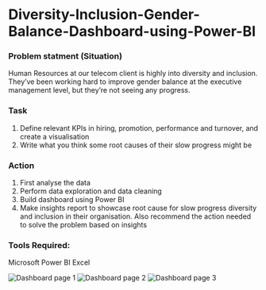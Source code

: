 # Diversity-Inclusion-Gender-Balance-Dashboard-using-Power-BI

### Problem statment (Situation)
Human Resources at our telecom client is highly into diversity and inclusion. They’ve been working hard to improve gender balance at the executive management level, but they’re not seeing any progress. 

### Task
1) Define relevant KPIs in hiring, promotion, performance and turnover, and create a visualisation
2) Write what you think some root causes of their slow progress might be

### Action
1. First analyse the data
2. Perform data exploration and data cleaning 
3. Build dashboard using Power BI
4. Make insights report to showcase root cause for slow progress diversity and inclusion in their organisation. Also recommend the action needed to solve the problem  based on insights

### Tools Required:
Microsoft Power BI
Excel


![Dashboard page 1](https://user-images.githubusercontent.com/108605935/206829669-73eccecf-1560-48a4-99e7-7497afa43cdd.png)
![Dashboard page 2](https://user-images.githubusercontent.com/108605935/206829684-090e1d8f-0965-4f0c-8c4f-008c12c9f648.png)
![Dashboard page 3](https://user-images.githubusercontent.com/108605935/206829708-9029127e-35b2-4a9a-a432-a1ab7f67e715.png)

